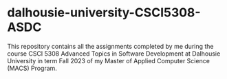 # dalhousie-university-CSCI5308-ASDC
This repository contains all the assignments completed by me during the course CSCI 5308 Advanced Topics in Software Development at Dalhousie University in term Fall 2023 of my Master of Applied Computer Science (MACS) Program.
